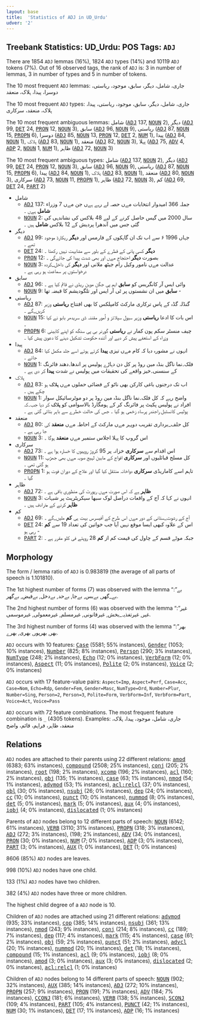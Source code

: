 ```yaml
---
layout: base
title:  'Statistics of ADJ in UD_Urdu'
udver: '2'
---
```


## Treebank Statistics: UD_Urdu: POS Tags: `ADJ`

There are 1854 `ADJ` lemmas (16%), 1824 `ADJ` types (14%) and 10119 `ADJ` tokens (7%).
Out of 16 observed tags, the rank of `ADJ` is: 3 in number of lemmas, 3 in number of types and 5 in number of tokens.

The 10 most frequent `ADJ` lemmas: جاری، شامل، دیگر، سابق، موجود، ریاستی، دوسرا، پیدا، ہلاک، منعقد

The 10 most frequent `ADJ` types:  جاری، شامل، دیگر، سابق، موجود، ریاستی، پیدا، ہلاک، منعقد، سرکاری

The 10 most frequent ambiguous lemmas: شامل (<tt><a href="ur-pos-ADJ.html">ADJ</a></tt> 137, <tt><a href="ur-pos-NOUN.html">NOUN</a></tt> 2), دیگر (<tt><a href="ur-pos-ADJ.html">ADJ</a></tt> 99, <tt><a href="ur-pos-DET.html">DET</a></tt> 24, <tt><a href="ur-pos-PRON.html">PRON</a></tt> 12, <tt><a href="ur-pos-NOUN.html">NOUN</a></tt> 3), سابق (<tt><a href="ur-pos-ADJ.html">ADJ</a></tt> 96, <tt><a href="ur-pos-NOUN.html">NOUN</a></tt> 9), ریاستی (<tt><a href="ur-pos-ADJ.html">ADJ</a></tt> 87, <tt><a href="ur-pos-NOUN.html">NOUN</a></tt> 15, <tt><a href="ur-pos-PROPN.html">PROPN</a></tt> 6), دوسرا (<tt><a href="ur-pos-ADJ.html">ADJ</a></tt> 85, <tt><a href="ur-pos-NOUN.html">NOUN</a></tt> 13, <tt><a href="ur-pos-PRON.html">PRON</a></tt> 12, <tt><a href="ur-pos-DET.html">DET</a></tt> 2, <tt><a href="ur-pos-NUM.html">NUM</a></tt> 1), پیدا (<tt><a href="ur-pos-ADJ.html">ADJ</a></tt> 84, <tt><a href="ur-pos-NOUN.html">NOUN</a></tt> 1), ہلاک (<tt><a href="ur-pos-ADJ.html">ADJ</a></tt> 83, <tt><a href="ur-pos-NOUN.html">NOUN</a></tt> 1), منعقد (<tt><a href="ur-pos-ADJ.html">ADJ</a></tt> 82, <tt><a href="ur-pos-NOUN.html">NOUN</a></tt> 3), پہلا (<tt><a href="ur-pos-ADJ.html">ADJ</a></tt> 75, <tt><a href="ur-pos-ADV.html">ADV</a></tt> 4, <tt><a href="ur-pos-ADP.html">ADP</a></tt> 2, <tt><a href="ur-pos-NOUN.html">NOUN</a></tt> 1, <tt><a href="ur-pos-NUM.html">NUM</a></tt> 1), ظاہر (<tt><a href="ur-pos-ADJ.html">ADJ</a></tt> 72, <tt><a href="ur-pos-NOUN.html">NOUN</a></tt> 3)

The 10 most frequent ambiguous types:  شامل (<tt><a href="ur-pos-ADJ.html">ADJ</a></tt> 137, <tt><a href="ur-pos-NOUN.html">NOUN</a></tt> 2), دیگر (<tt><a href="ur-pos-ADJ.html">ADJ</a></tt> 99, <tt><a href="ur-pos-DET.html">DET</a></tt> 24, <tt><a href="ur-pos-PRON.html">PRON</a></tt> 12, <tt><a href="ur-pos-NOUN.html">NOUN</a></tt> 3), سابق (<tt><a href="ur-pos-ADJ.html">ADJ</a></tt> 96, <tt><a href="ur-pos-NOUN.html">NOUN</a></tt> 9), ریاستی (<tt><a href="ur-pos-ADJ.html">ADJ</a></tt> 87, <tt><a href="ur-pos-NOUN.html">NOUN</a></tt> 15, <tt><a href="ur-pos-PROPN.html">PROPN</a></tt> 6), پیدا (<tt><a href="ur-pos-ADJ.html">ADJ</a></tt> 84, <tt><a href="ur-pos-NOUN.html">NOUN</a></tt> 1), ہلاک (<tt><a href="ur-pos-ADJ.html">ADJ</a></tt> 83, <tt><a href="ur-pos-NOUN.html">NOUN</a></tt> 1), منعقد (<tt><a href="ur-pos-ADJ.html">ADJ</a></tt> 80, <tt><a href="ur-pos-NOUN.html">NOUN</a></tt> 3), سرکاری (<tt><a href="ur-pos-ADJ.html">ADJ</a></tt> 73, <tt><a href="ur-pos-NOUN.html">NOUN</a></tt> 11, <tt><a href="ur-pos-PROPN.html">PROPN</a></tt> 1), ظاہر (<tt><a href="ur-pos-ADJ.html">ADJ</a></tt> 72, <tt><a href="ur-pos-NOUN.html">NOUN</a></tt> 3), کم (<tt><a href="ur-pos-ADJ.html">ADJ</a></tt> 69, <tt><a href="ur-pos-DET.html">DET</a></tt> 24, <tt><a href="ur-pos-PART.html">PART</a></tt> 2)


* شامل
  * <tt><a href="ur-pos-ADJ.html">ADJ</a></tt> 137: جملہ 366 امیدوار انتخابات مےں حصہ لے رہے ہےں جن مےں 7 وزراء <b>شامل</b> ہےں ۔
  * <tt><a href="ur-pos-NOUN.html">NOUN</a></tt> 2: سال 2000 میں گیس حاصل کرنے کے لیے 48 بلاکس کی نشاندہی کی گئی جس میں آندھرا پردیش کے 12 بلاکس <b>شامل</b> ہیں ۔
* دیگر
  * <tt><a href="ur-pos-ADJ.html">ADJ</a></tt> 99: جہاں 1996 ۶ سے اب تک ان گاہکوں کے فارمس اور <b>دیگر</b> ریکارڈ موجود تھے ۔
  * <tt><a href="ur-pos-DET.html">DET</a></tt> 24: <b>دیگر</b> کسی پانی کے قطرے کے بلور سے مشابہت نہیں رکھتا ۔
  * <tt><a href="ur-pos-PRON.html">PRON</a></tt> 12: بصورت <b>دیگر</b> احتجاج مےں اور بھی شدت پیدا کی جائےگی ۔
  * <tt><a href="ur-pos-NOUN.html">NOUN</a></tt> 3: عدالت مےں نامور وکیل رام جیٹھ ملانی اور <b>دیگر</b> کی داخل_کردہ درخواستوں پر سماعت ہو رہی ہے ۔
* سابق
  * <tt><a href="ur-pos-ADJ.html">ADJ</a></tt> 96: وائی ایس آر کانگریس کو <b>سابق</b> ایم پی جگن موہن ریڈی نے قائم کیا ہے ۔
  * <tt><a href="ur-pos-NOUN.html">NOUN</a></tt> 9: <b>سابق</b> میں ان نشستوں پر ٹی آر ایس اور تلگودیشم کا قبضہ تھا -
* ریاستی
  * <tt><a href="ur-pos-ADJ.html">ADJ</a></tt> 87: گنڈلہ گڈہ کے پاس ترکاری مارکٹ کامپلکس کا بھی افتتاح <b>ریاستی</b> وزیر کریں_گے ۔
  * <tt><a href="ur-pos-NOUN.html">NOUN</a></tt> 15: اس بات کا ادعا <b>ریاستی</b> وزیر سیول سپلائز و اُمور مقننہ ڈی سریدھر بابو نے کیا ۔
  * <tt><a href="ur-pos-PROPN.html">PROPN</a></tt> 6: چیف منسٹر سکم پون کمار نے <b>ریاستی</b> گورنر بی پی سنگھ کو اپنے کابینی وزراء کے استعفے پیش کر دیے اور آئندہ حکومت تشکیل دینے کا دعویٰ پیش کیا ۔
* پیدا
  * <tt><a href="ur-pos-ADJ.html">ADJ</a></tt> 84: انہوں نے مشورہ دیا کہ کام مےں تیزی <b>پیدا</b> کرتے ہوئے اسے جلد مکمل کیا جائے ۔
  * <tt><a href="ur-pos-NOUN.html">NOUN</a></tt> 1: فلک۔نما ناگل بنڈہ مین روڈ پر کل دن دہاڑے پولیس پر اندھا۔دھند فائرنگ کے سنسنی۔خیز واقعے کی تحقیقات میں پولیس نے شدت <b>پیدا</b> کر دی ہے ۔
* ہلاک
  * <tt><a href="ur-pos-ADJ.html">ADJ</a></tt> 83: اب تک درجنوں باغی کارکن بھی ناٹو کے فضائی حملوں مےں <b>ہلاک</b> ہو چکے ہیں ۔
  * <tt><a href="ur-pos-NOUN.html">NOUN</a></tt> 1: واضح رہے کہ کل فلک۔نما ناگل بنڈہ مین روڈ پر دو موٹرسائیکل سوار افراد نے پولیس پکیٹ پر فائرنگ کر کے ہومگارڈ بالاسوامی کو <b>ہلاک</b> کر دیا جب۔کہ پولیس کانسٹبل راجندر پرساد زخمی ہو گیا ۔ جس کی حالت خطرے سے باہر بتائی گئی ہے ۔
* منعقد
  * <tt><a href="ur-pos-ADJ.html">ADJ</a></tt> 80: کل حلف_برداری تقریب دوپہر مےں مارکٹ کے احاطہ مےں <b>منعقد</b> کی جا رہی ہے ۔
  * <tt><a href="ur-pos-NOUN.html">NOUN</a></tt> 3: اس گروپ کا پہلا اجلاس ستمبر مےں <b>منعقد</b> ہوگا ۔
* سرکاری
  * <tt><a href="ur-pos-ADJ.html">ADJ</a></tt> 73: اس اقدام سے <b>سرکاری</b> خزانہ پر 95 کروڑ روپیوں کا خسارہ ہوا ہے ۔
  * <tt><a href="ur-pos-NOUN.html">NOUN</a></tt> 11: کل مسلح قبائلیوں اور <b>سرکاری</b> افواج کے مابین لہیج صوبہ مےں بھی جھڑپ ہو گئی تھی ۔
  * <tt><a href="ur-pos-PROPN.html">PROPN</a></tt> 1: تاہم اسے کاماریڈی <b>سرکاری</b> دواخانہ منتقل کیا گیا اور علاج کے دوران فوت ہو گیا ۔
* ظاہر
  * <tt><a href="ur-pos-ADJ.html">ADJ</a></tt> 72: <b>ظاہر</b> ہے کہ اس صورت مےں رپورٹ کی منظوری باقی ہے ۔
  * <tt><a href="ur-pos-NOUN.html">NOUN</a></tt> 3: انہوں نے کہا کہ آج کے واقعات دراصل لوک سبھا سیکریٹریٹ پر شبہات <b>ظاہر</b> کرنے کے مترادف ہیں ۔
* کم
  * <tt><a href="ur-pos-ADJ.html">ADJ</a></tt> 69: آج کے رشوت_ستانی کے دور مےں اس طرح کے آفیسرس بہت ہی <b>کم</b> ملیں_گے ۔
  * <tt><a href="ur-pos-DET.html">DET</a></tt> 24: اس کے علاوہ کبھی ایسا موقع نہیں آیا جب خواتین کی تعداد 19 سے <b>کم</b> رہی ہو -
  * <tt><a href="ur-pos-PART.html">PART</a></tt> 2: جبکہ موٹے قسم کے چاول کی قیمت کم از <b>کم</b> 28 روپئے فی کلو مقرر ہے ۔

## Morphology

The form / lemma ratio of `ADJ` is 0.983819 (the average of all parts of speech is 1.101810).

The 1st highest number of forms (7) was observed with the lemma “بے”: بے_گھر, بےبس, بےجا, بےحد, بےدخل, بےفیض, بےگھر.

The 2nd highest number of forms (6) was observed with the lemma “غیر”: غیر, غیرتغذیہ_بخش, غیرقانونی, غیرمسلم, غیرمعمولی, غیرموسمی.

The 3rd highest number of forms (4) was observed with the lemma “بھر”: بھر, بھرپور, بھری, بھرے.

`ADJ` occurs with 10 features: <tt><a href="ur-feat-Case.html">Case</a></tt> (5581; 55% instances), <tt><a href="ur-feat-Gender.html">Gender</a></tt> (1053; 10% instances), <tt><a href="ur-feat-Number.html">Number</a></tt> (825; 8% instances), <tt><a href="ur-feat-Person.html">Person</a></tt> (290; 3% instances), <tt><a href="ur-feat-NumType.html">NumType</a></tt> (248; 2% instances), <tt><a href="ur-feat-Echo.html">Echo</a></tt> (12; 0% instances), <tt><a href="ur-feat-VerbForm.html">VerbForm</a></tt> (12; 0% instances), <tt><a href="ur-feat-Aspect.html">Aspect</a></tt> (11; 0% instances), <tt><a href="ur-feat-Polite.html">Polite</a></tt> (2; 0% instances), <tt><a href="ur-feat-Voice.html">Voice</a></tt> (2; 0% instances)

`ADJ` occurs with 17 feature-value pairs: `Aspect=Imp`, `Aspect=Perf`, `Case=Acc`, `Case=Nom`, `Echo=Rdp`, `Gender=Fem`, `Gender=Masc`, `NumType=Ord`, `Number=Plur`, `Number=Sing`, `Person=2`, `Person=3`, `Polite=Form`, `VerbForm=Inf`, `VerbForm=Part`, `Voice=Act`, `Voice=Pass`

`ADJ` occurs with 72 feature combinations.
The most frequent feature combination is `_` (4305 tokens).
Examples: جاری، شامل، موجود، پیدا، ہلاک، منعقد، ظاہر، فراہم، قائم، واضح


## Relations

`ADJ` nodes are attached to their parents using 22 different relations: <tt><a href="ur-dep-amod.html">amod</a></tt> (6383; 63% instances), <tt><a href="ur-dep-compound.html">compound</a></tt> (2508; 25% instances), <tt><a href="ur-dep-conj.html">conj</a></tt> (205; 2% instances), <tt><a href="ur-dep-root.html">root</a></tt> (198; 2% instances), <tt><a href="ur-dep-xcomp.html">xcomp</a></tt> (196; 2% instances), <tt><a href="ur-dep-acl.html">acl</a></tt> (160; 2% instances), <tt><a href="ur-dep-obj.html">obj</a></tt> (135; 1% instances), <tt><a href="ur-dep-case.html">case</a></tt> (63; 1% instances), <tt><a href="ur-dep-nmod.html">nmod</a></tt> (54; 1% instances), <tt><a href="ur-dep-advmod.html">advmod</a></tt> (53; 1% instances), <tt><a href="ur-dep-acl-relcl.html">acl:relcl</a></tt> (37; 0% instances), <tt><a href="ur-dep-obl.html">obl</a></tt> (30; 0% instances), <tt><a href="ur-dep-nsubj.html">nsubj</a></tt> (26; 0% instances), <tt><a href="ur-dep-dep.html">dep</a></tt> (24; 0% instances), <tt><a href="ur-dep-cc.html">cc</a></tt> (10; 0% instances), <tt><a href="ur-dep-punct.html">punct</a></tt> (10; 0% instances), <tt><a href="ur-dep-nummod.html">nummod</a></tt> (8; 0% instances), <tt><a href="ur-dep-det.html">det</a></tt> (5; 0% instances), <tt><a href="ur-dep-mark.html">mark</a></tt> (5; 0% instances), <tt><a href="ur-dep-aux.html">aux</a></tt> (4; 0% instances), <tt><a href="ur-dep-iobj.html">iobj</a></tt> (4; 0% instances), <tt><a href="ur-dep-dislocated.html">dislocated</a></tt> (1; 0% instances)

Parents of `ADJ` nodes belong to 12 different parts of speech: <tt><a href="ur-pos-NOUN.html">NOUN</a></tt> (6142; 61% instances), <tt><a href="ur-pos-VERB.html">VERB</a></tt> (3110; 31% instances), <tt><a href="ur-pos-PROPN.html">PROPN</a></tt> (318; 3% instances), <tt><a href="ur-pos-ADJ.html">ADJ</a></tt> (272; 3% instances),  (198; 2% instances), <tt><a href="ur-pos-ADV.html">ADV</a></tt> (34; 0% instances), <tt><a href="ur-pos-PRON.html">PRON</a></tt> (30; 0% instances), <tt><a href="ur-pos-NUM.html">NUM</a></tt> (7; 0% instances), <tt><a href="ur-pos-ADP.html">ADP</a></tt> (3; 0% instances), <tt><a href="ur-pos-PART.html">PART</a></tt> (3; 0% instances), <tt><a href="ur-pos-AUX.html">AUX</a></tt> (1; 0% instances), <tt><a href="ur-pos-DET.html">DET</a></tt> (1; 0% instances)

8606 (85%) `ADJ` nodes are leaves.

998 (10%) `ADJ` nodes have one child.

133 (1%) `ADJ` nodes have two children.

382 (4%) `ADJ` nodes have three or more children.

The highest child degree of a `ADJ` node is 10.

Children of `ADJ` nodes are attached using 21 different relations: <tt><a href="ur-dep-advmod.html">advmod</a></tt> (935; 33% instances), <tt><a href="ur-dep-cop.html">cop</a></tt> (385; 14% instances), <tt><a href="ur-dep-nsubj.html">nsubj</a></tt> (361; 13% instances), <tt><a href="ur-dep-nmod.html">nmod</a></tt> (243; 9% instances), <tt><a href="ur-dep-conj.html">conj</a></tt> (214; 8% instances), <tt><a href="ur-dep-cc.html">cc</a></tt> (189; 7% instances), <tt><a href="ur-dep-dep.html">dep</a></tt> (117; 4% instances), <tt><a href="ur-dep-mark.html">mark</a></tt> (115; 4% instances), <tt><a href="ur-dep-case.html">case</a></tt> (61; 2% instances), <tt><a href="ur-dep-obj.html">obj</a></tt> (59; 2% instances), <tt><a href="ur-dep-punct.html">punct</a></tt> (51; 2% instances), <tt><a href="ur-dep-advcl.html">advcl</a></tt> (20; 1% instances), <tt><a href="ur-dep-nummod.html">nummod</a></tt> (20; 1% instances), <tt><a href="ur-dep-det.html">det</a></tt> (18; 1% instances), <tt><a href="ur-dep-compound.html">compound</a></tt> (15; 1% instances), <tt><a href="ur-dep-acl.html">acl</a></tt> (9; 0% instances), <tt><a href="ur-dep-iobj.html">iobj</a></tt> (8; 0% instances), <tt><a href="ur-dep-amod.html">amod</a></tt> (3; 0% instances), <tt><a href="ur-dep-aux.html">aux</a></tt> (3; 0% instances), <tt><a href="ur-dep-dislocated.html">dislocated</a></tt> (2; 0% instances), <tt><a href="ur-dep-acl-relcl.html">acl:relcl</a></tt> (1; 0% instances)

Children of `ADJ` nodes belong to 14 different parts of speech: <tt><a href="ur-pos-NOUN.html">NOUN</a></tt> (902; 32% instances), <tt><a href="ur-pos-AUX.html">AUX</a></tt> (385; 14% instances), <tt><a href="ur-pos-ADJ.html">ADJ</a></tt> (272; 10% instances), <tt><a href="ur-pos-PROPN.html">PROPN</a></tt> (257; 9% instances), <tt><a href="ur-pos-PRON.html">PRON</a></tt> (191; 7% instances), <tt><a href="ur-pos-ADV.html">ADV</a></tt> (184; 7% instances), <tt><a href="ur-pos-CCONJ.html">CCONJ</a></tt> (181; 6% instances), <tt><a href="ur-pos-VERB.html">VERB</a></tt> (138; 5% instances), <tt><a href="ur-pos-SCONJ.html">SCONJ</a></tt> (109; 4% instances), <tt><a href="ur-pos-PART.html">PART</a></tt> (105; 4% instances), <tt><a href="ur-pos-PUNCT.html">PUNCT</a></tt> (42; 1% instances), <tt><a href="ur-pos-NUM.html">NUM</a></tt> (30; 1% instances), <tt><a href="ur-pos-DET.html">DET</a></tt> (17; 1% instances), <tt><a href="ur-pos-ADP.html">ADP</a></tt> (16; 1% instances)

